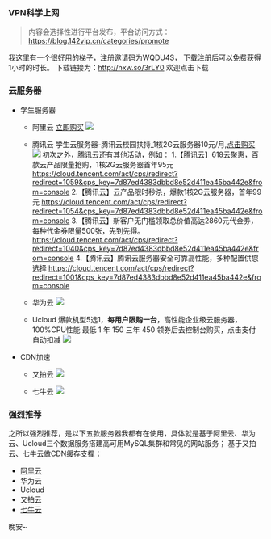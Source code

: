 ### VPN科学上网

> 内容会选择性进行平台发布，平台访问方式：https://blog.142vip.cn/categories/promote

我这里有一个很好用的梯子，注册邀请码为WQDU4S， 下载注册后可以免费获得1小时的时长。 下载链接为：http://nxw.so/3rLY0 欢迎点击下载

### 云服务器

- 学生服务器
  - 阿里云 
[立即购买](https://www.aliyun.com/minisite/goods?userCode=9cpmcmjk)
![](http://cdn.142vip.cn/blog/20200524221326_1590329618656.png)

  - 腾讯云
学生云服务器-腾讯云校园扶持_1核2G云服务器10元/月,[点击购买](https://url.cn/5snHjqQG)
![](http://cdn.142vip.cn/blog/20200524220848_1590329348418.png)
初次之外，腾讯云还有其他活动，例如：
1.【腾讯云】618云聚惠，百款云产品限量抢购，1核2G云服务器首年95元
https://cloud.tencent.com/act/cps/redirect?redirect=1059&cps_key=7d87ed4383dbbd8e52d411ea45ba442e&from=console
2.【腾讯云】云产品限时秒杀，爆款1核2G云服务器，首年99元
https://cloud.tencent.com/act/cps/redirect?redirect=1054&cps_key=7d87ed4383dbbd8e52d411ea45ba442e&from=console
3.【腾讯云】新客户无门槛领取总价值高达2860元代金券，每种代金券限量500张，先到先得。
https://cloud.tencent.com/act/cps/redirect?redirect=1040&cps_key=7d87ed4383dbbd8e52d411ea45ba442e&from=console
4.【腾讯云】腾讯云服务器安全可靠高性能，多种配置供您选择
https://cloud.tencent.com/act/cps/redirect?redirect=1001&cps_key=7d87ed4383dbbd8e52d411ea45ba442e&from=console
  - 华为云
![](http://cdn.142vip.cn/blog/20200524221122_1590329614903.png)
  - Ucloud
爆款机型5选1，**每用户限购一台**，高性能企业级云服务器，100%CPU性能 
最低 1 年 150 三年 450
领券后去控制台购买，点击支付自动扣减
![](http://cdn.142vip.cn/blog/20200524222002_1590330050299.png)

- CDN加速
  - 又拍云
![](https://console.upyun.com/register/?invite=r1m7SIvwL)

  - 七牛云
![](https://portal.qiniu.com/signup?code=1hiijjj77bxhu)

### 强烈推荐
之所以强烈推荐，是以下五款服务器我都有在使用，具体就是基于阿里云、华为云、Ucloud三个数据服务搭建高可用MySQL集群和常见的网站服务；
基于又拍云、七牛云做CDN缓存支撑；
  - [阿里云](https://www.aliyun.com/minisite/goods?userCode=9cpmcmjk)
  - 华为云
  - Ucloud
  - [又拍云](https://console.upyun.com/register/?invite=r1m7SIvwL)
  - [七牛云](https://portal.qiniu.com/signup?code=1hiijjj77bxhu)


晚安~
